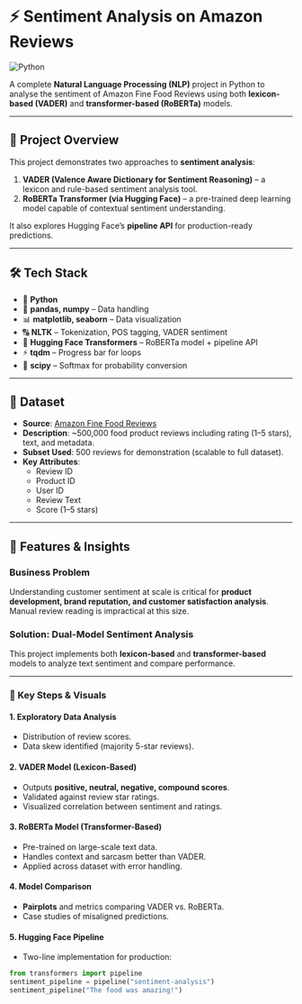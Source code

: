 # ⚡ Sentiment Analysis on Amazon Reviews  

![Python](https://www.google.com/url?sa=i&url=https%3A%2F%2Frealpython.com%2Fpython-nltk-sentiment-analysis%2F&psig=AOvVaw0dEIKZMo80ScbCuENoQvHY&ust=1757359537243000&source=images&cd=vfe&opi=89978449&ved=0CBYQjRxqFwoTCJj72tCwx48DFQAAAAAdAAAAABAE)

A complete **Natural Language Processing (NLP)** project in Python to analyse the sentiment of Amazon Fine Food Reviews using both **lexicon-based (VADER)** and **transformer-based (RoBERTa)** models.  

---

## 📖 Project Overview  
This project demonstrates two approaches to **sentiment analysis**:  

1. **VADER (Valence Aware Dictionary for Sentiment Reasoning)** – a lexicon and rule-based sentiment analysis tool.  
2. **RoBERTa Transformer (via Hugging Face)** – a pre-trained deep learning model capable of contextual sentiment understanding.  

It also explores Hugging Face’s **pipeline API** for production-ready predictions.  

---

## 🛠️ Tech Stack  
- 🐍 **Python**  
- 📂 **pandas, numpy** – Data handling  
- 📊 **matplotlib, seaborn** – Data visualization  
- 🔠 **NLTK** – Tokenization, POS tagging, VADER sentiment  
- 🤖 **Hugging Face Transformers** – RoBERTa model + pipeline API  
- ⚡ **tqdm** – Progress bar for loops  
- 🧮 **scipy** – Softmax for probability conversion  

---

## 📁 Dataset  
- **Source**: [Amazon Fine Food Reviews](https://www.kaggle.com/code/robikscube/sentiment-analysis-python-youtube-tutorial/input)  
- **Description**: ~500,000 food product reviews including rating (1–5 stars), text, and metadata.  
- **Subset Used**: 500 reviews for demonstration (scalable to full dataset).  
- **Key Attributes**:  
  - Review ID  
  - Product ID  
  - User ID  
  - Review Text  
  - Score (1–5 stars)  

---

## 🚀 Features & Insights  

### Business Problem  
Understanding customer sentiment at scale is critical for **product development, brand reputation, and customer satisfaction analysis**. Manual review reading is impractical at this size.  

### Solution: Dual-Model Sentiment Analysis  
This project implements both **lexicon-based** and **transformer-based** models to analyze text sentiment and compare performance.  

---

### 🔑 Key Steps & Visuals  

#### 1. Exploratory Data Analysis  
- Distribution of review scores.  
- Data skew identified (majority 5-star reviews).  

#### 2. VADER Model (Lexicon-Based)  
- Outputs **positive, neutral, negative, compound scores**.  
- Validated against review star ratings.  
- Visualized correlation between sentiment and ratings.  

#### 3. RoBERTa Model (Transformer-Based)  
- Pre-trained on large-scale text data.  
- Handles context and sarcasm better than VADER.  
- Applied across dataset with error handling.  

#### 4. Model Comparison  
- **Pairplots** and metrics comparing VADER vs. RoBERTa.  
- Case studies of misaligned predictions.  

#### 5. Hugging Face Pipeline  
- Two-line implementation for production:  
```python
from transformers import pipeline
sentiment_pipeline = pipeline("sentiment-analysis")
sentiment_pipeline("The food was amazing!")
